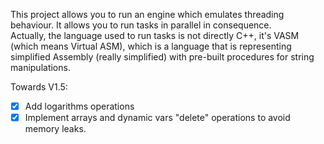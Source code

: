 This project allows you to run an engine which emulates threading behaviour. It allows you to run tasks in parallel in consequence.  
Actually, the language used to run tasks is not directly C++, it's VASM (which means Virtual ASM), which is a language that is representing
simplified Assembly (really simplified) with pre-built procedures for string manipulations.

Towards V1.5:
- [x] Add logarithms operations
- [x] Implement arrays and dynamic vars "delete" operations to avoid memory leaks.